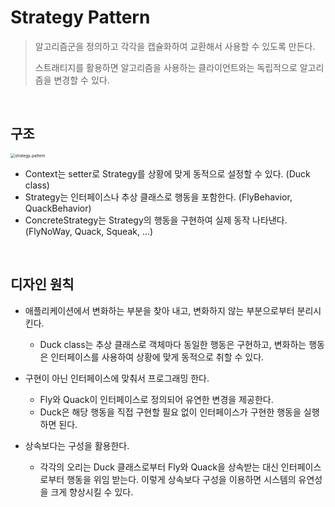 # Strategy Pattern

> 알고리즘군을 정의하고 각각을 캡슐화하여 교환해서 사용할 수 있도록 만든다. 
>
> 스트래티지를 활용하면 알고리즘을 사용하는 클라이언트와는 독립적으로 알고리즘을 변경할 수 있다.

<br>

## 구조

<img src="https://github.com/shhhhhhhhhhhh/practice/blob/master/designPattern/res/strategy-pattern.png?raw=true" alt="strategy-pattern" style="zoom: 45%;" />

- Context는 setter로 Strategy를 상황에 맞게 동적으로 설정할 수 있다. (Duck class)
- Strategy는 인터페이스나 추상 클래스로 행동을 포함한다. (FlyBehavior, QuackBehavior)
- ConcreteStrategy는 Strategy의 행동을 구현하여 실제 동작 나타낸다. (FlyNoWay, Quack, Squeak, ...)

<br>

## 디자인 원칙

- 애플리케이션에서 변화하는 부분을 찾아 내고, 변화하지 않는 부분으로부터 분리시킨다.
  - Duck class는 추상 클래스로 객체마다 동일한 행동은 구현하고, 변화하는 행동은 인터페이스를 사용하여 상황에 맞게 동적으로 취할 수 있다.
- 구현이 아닌 인터페이스에 맞춰서 프로그래밍 한다.
  - Fly와 Quack이 인터페이스로 정의되어 유연한 변경을 제공한다.
  - Duck은 해당 행동을 직접 구현할 필요 없이 인터페이스가 구현한 행동을 실행하면 된다.

- 상속보다는 구성을 활용한다.
  - 각각의 오리는 Duck 클래스로부터 Fly와 Quack을 상속받는 대신 인터페이스로부터 행동을 위임 받는다. 이렇게 상속보다 구성을 이용하면 시스템의 유연성을 크게 향상시킬 수 있다.

